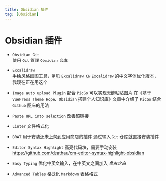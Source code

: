 ```yaml
---
title: Obsidian 插件
tag: [Obsidian]
---
```


# Obsidian 插件

- `Obsidian Git`  
    使用 `Git` 管理 `Obsidian` 仓库

- `Excalidraw`  
    手绘风格画图工具，另见 `Excalidraw CN`
    `Excalidraw` 的中文字体优化版本，我现在正在用这个

-  `Image auto upload Plugin` 
    配合 `PicGo` 可以实现无缝粘贴图片
    在《基于 `VuePress Theme Hope`、`Obsidian` 搭建个人知识库》文章中介绍了 `PicGo` 结合 `Github` 图床的用法

- `Paste URL into selection` 
    改善超链接

- `Linter`
    文件格式化

-  `BRAT` 
    用于安装还未上架到应用商店的插件
    通过输入 `Git` 仓库就直接安装插件

- `Editor Syntax Highlight`
    高亮代码块，需要手动安装
    https://github.com/deathau/cm-editor-syntax-highlight-obsidian

- `Easy Typing` 
    优化中英文输入，在中英文之间加入 _盘古之白_

-  `Advanced Tables`
    格式化 `Markdown` 表格格式